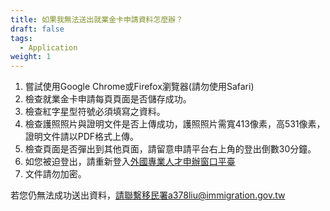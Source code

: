 ```yaml
---
title: 如果我無法送出就業金卡申請資料怎麼辦？
draft: false
tags:
  - Application
weight: 1
---
```

1. 嘗試使用Google Chrome或Firefox瀏覽器(請勿使用Safari)
2. 檢查就業金卡申請每頁頁面是否儲存成功。
3. 檢查紅字星型符號必須填寫之資料。
4. 檢查護照照片與證明文件是否上傳成功，護照照片需寬413像素，高531像素，證明文件請以PDF格式上傳。
5. 檢查頁面是否彈出到其他頁面，請留意申請平台右上角的登出倒數30分鐘。
6. 如您被迫登出，請重新登入[外國專業人才申辦窗口平臺](https://coa.immigration.gov.tw/coa-frontend/four-in-one/entry/ "至外國專業人才申辦窗口平臺")
7. 文件請勿加密。

若您仍無法成功送出資料，請聯繫移民署a378liu@immigration.gov.tw